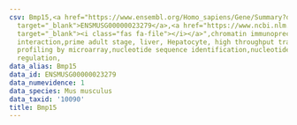 ```yaml
---
csv: Bmp15,<a href="https://www.ensembl.org/Homo_sapiens/Gene/Summary?db=core;g=ENSMUSG00000023279"
  target="_blank">ENSMUSG00000023279</a>,<a href="https://www.ncbi.nlm.nih.gov/pubmed/23834426"
  target="_blank"><i class="fas fa-file"></i></a>",chromatin immunoprecipitation assay,direct
  interaction,prime adult stage, liver, Hepatocyte, high throughput transcription
  profiling by microarray,nucleotide sequence identification,nucleotide sequence identification,transcriptional
  regulation,
data_alias: Bmp15
data_id: ENSMUSG00000023279
data_numevidence: 1
data_species: Mus musculus
data_taxid: '10090'
title: Bmp15
---
```

